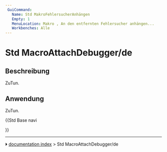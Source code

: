 ```yaml
---
 GuiCommand:
   Name: Std MakroFehlersucherAnhängen
   Empty: 1
   MenuLocation: Makro , An den entfernten Fehlersucher anhängen...
   Workbenches: Alle
---
```


# Std MacroAttachDebugger/de

## Beschreibung

ZuTun.

## Anwendung

ZuTun.





{{Std Base navi

}}



---
⏵ [documentation index](../README.md) > Std MacroAttachDebugger/de

